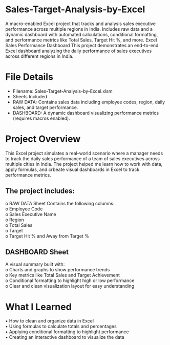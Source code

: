 # Sales-Target-Analysis-by-Excel
A macro-enabled Excel project that tracks and analysis sales executive performance across multiple regions in India. Includes raw data and a dynamic dashboard with automated calculations, conditional formatting, and performance metrics like Total Sales, Target Hit %, and more.
 Excel Sales Performance Dashboard
This project demonstrates an end-to-end Excel dashboard analyzing the daily performance of sales executives across different regions in India.

# File Details
- Filename: Sales-Target-Analysis-by-Excel.xlsm
- Sheets Included
- RAW DATA: Contains sales data including employee codes, region, daily sales, and target performance.
- DASHBOARD: A dynamic dashboard visualizing performance metrics (requires macros enabled).

# Project Overview
This Excel project simulates a real-world scenario where a manager needs to track the daily sales performance of a team of sales executives across multiple cities in India. The project helped me learn how to work with data, apply formulas, and crbeate visual dashboards in Excel to track performance metrics.

## The project includes:
o RAW DATA Sheet
   Contains the following columns: <br />
o	Employee Code <br />
o	Sales Executive Name<br />
o	Region<br />
o	Total Sales<br />
o	Target<br />
o	Target Hit % and Away from Target %

## DASHBOARD Sheet
 A visual summary built with:<br />
o	Charts and graphs to show performance trends<br />
o	Key metrics like Total Sales and Target Achievement<br />
o	Conditional formatting to highlight high or low performance<br />
o	Clear and clean visualization layout for easy understanding

# What I Learned
•	How to clean and organize data in Excel<br />
•	Using formulas to calculate totals and percentages<br />
•	Applying conditional formatting to highlight performance<br />
•	Creating an interactive dashboard to visualize the data
